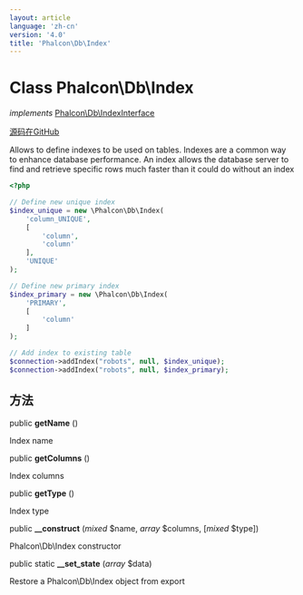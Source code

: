 ```yaml
---
layout: article
language: 'zh-cn'
version: '4.0'
title: 'Phalcon\Db\Index'
---
```


# Class **Phalcon\Db\Index**

*implements* [Phalcon\Db\IndexInterface](/4.0/en/api/Phalcon_Db_IndexInterface)

<a href="https://github.com/phalcon/cphalcon/tree/v4.0.0/phalcon/db/index.zep" class="btn btn-default btn-sm">源码在GitHub</a>

Allows to define indexes to be used on tables. Indexes are a common way to enhance database performance. An index allows the database server to find and retrieve specific rows much faster than it could do without an index

```php
<?php

// Define new unique index
$index_unique = new \Phalcon\Db\Index(
    'column_UNIQUE',
    [
        'column',
        'column'
    ],
    'UNIQUE'
);

// Define new primary index
$index_primary = new \Phalcon\Db\Index(
    'PRIMARY',
    [
        'column'
    ]
);

// Add index to existing table
$connection->addIndex("robots", null, $index_unique);
$connection->addIndex("robots", null, $index_primary);

```

## 方法

public **getName** ()

Index name

public **getColumns** ()

Index columns

public **getType** ()

Index type

public **__construct** (*mixed* $name, *array* $columns, [*mixed* $type])

Phalcon\Db\Index constructor

public static **__set_state** (*array* $data)

Restore a Phalcon\Db\Index object from export